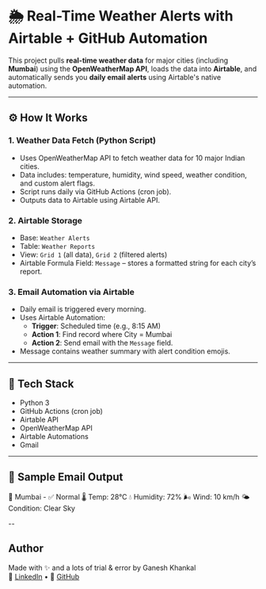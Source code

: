 # 🌦 Real-Time Weather Alerts with Airtable + GitHub Automation

This project pulls **real-time weather data** for major cities (including **Mumbai**) using the **OpenWeatherMap API**, loads the data into **Airtable**, and automatically sends you **daily email alerts** using Airtable's native automation.

---

## ⚙️ How It Works

### 1. **Weather Data Fetch (Python Script)**
- Uses OpenWeatherMap API to fetch weather data for 10 major Indian cities.
- Data includes: temperature, humidity, wind speed, weather condition, and custom alert flags.
- Script runs daily via GitHub Actions (cron job).
- Outputs data to Airtable using Airtable API.

### 2. **Airtable Storage**
- Base: `Weather Alerts`
- Table: `Weather Reports`
- View: `Grid 1` (all data), `Grid 2` (filtered alerts)
- Airtable Formula Field: `Message` – stores a formatted string for each city’s report.

### 3. **Email Automation via Airtable**
- Daily email is triggered every morning.
- Uses Airtable Automation: 
  - **Trigger**: Scheduled time (e.g., 8:15 AM)
  - **Action 1**: Find record where City = Mumbai
  - **Action 2**: Send email with the `Message` field.
- Message contains weather summary with alert condition emojis.

---

## 🧩 Tech Stack

- Python 3
- GitHub Actions (cron job)
- Airtable API
- OpenWeatherMap API
- Airtable Automations
- Gmail

---

## 📨 Sample Email Output

📍 Mumbai - ✅ Normal
🌡️ Temp: 28°C
💧 Humidity: 72%
🌬️ Wind: 10 km/h
🌤️ Condition: Clear Sky

--

## Author
Made with ✨ and a lots of trial & error by Ganesh Khankal  
🔗 [LinkedIn](www.linkedin.com/in/ganesh-khankal) • 🐙 [GitHub](https://github.com/Ganesh-map)
